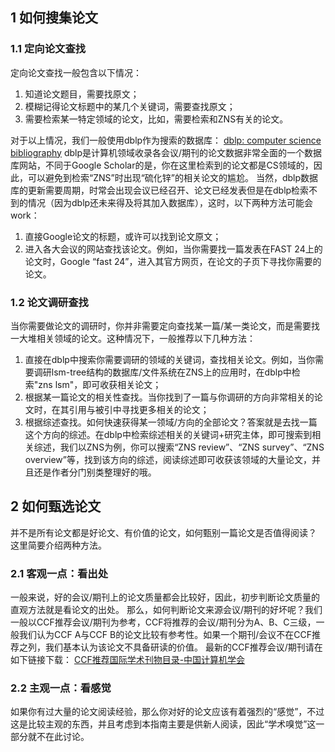 ## 1 如何搜集论文
### 1.1 定向论文查找
定向论文查找一般包含以下情况：

1. 知道论文题目，需要找原文；
2. 模糊记得论文标题中的某几个关键词，需要查找原文；
3. 需要检索某一特定领域的论文，比如，需要检索和ZNS有关的论文。

对于以上情况，我们一般使用dblp作为搜索的数据库：
[dblp: computer science bibliography](https://dblp.org/)
dblp是计算机领域收录各会议/期刊的论文数据非常全面的一个数据库网站，不同于Google Scholar的是，你在这里检索到的论文都是CS领域的，因此，可以避免到检索“ZNS”时出现“硫化锌”的相关论文的尴尬。
当然，dblp数据库的更新需要周期，时常会出现会议已经召开、论文已经发表但是在dblp检索不到的情况（因为dblp还未来得及将其加入数据库），这时，以下两种方法可能会work：

1. 直接Google论文的标题，或许可以找到论文原文；
2. 进入各大会议的网站查找该论文。例如，当你需要找一篇发表在FAST 24上的论文时，Google “fast 24”，进入其官方网页，在论文的子页下寻找你需要的论文。
### 1.2 论文调研查找
当你需要做论文的调研时，你并非需要定向查找某一篇/某一类论文，而是需要找一大堆相关领域的论文。这种情况下，一般推荐以下几种方法：

1. 直接在dblp中搜索你需要调研的领域的关键词，查找相关论文。例如，当你需要调研lsm-tree结构的数据库/文件系统在ZNS上的应用时，在dblp中检索"zns lsm"，即可收获相关论文；
2. 根据某一篇论文的相关性查找。当你找到了一篇与你调研的方向非常相关的论文时，在其引用与被引中寻找更多相关的论文；
3. 根据综述查找。如何快速获得某一领域/方向的全部论文？答案就是去找一篇这个方向的综述。在dblp中检索综述相关的关键词+研究主体，即可搜索到相关综述，我们以ZNS为例，你可以搜索“ZNS review”、“ZNS survey”、“ZNS overview”等，找到该方向的综述，阅读综述即可收获该领域的大量论文，并且还是作者分门别类整理好的哦。
## 2 如何甄选论文
并不是所有论文都是好论文、有价值的论文，如何甄别一篇论文是否值得阅读？
这里简要介绍两种方法。
### 2.1 客观一点：看出处
一般来说，好的会议/期刊上的论文质量都会比较好，因此，初步判断论文质量的直观方法就是看论文的出处。
那么，如何判断论文来源会议/期刊的好坏呢？我们一般以CCF推荐会议/期刊为参考，CCF将推荐的会议/期刊分为A、B、C三级，一般我们认为CCF A与CCF B的论文比较有参考性。如果一个期刊/会议不在CCF推荐之列，我们基本认为该论文不具备研读的价值。
最新的CCF推荐会议/期刊请在如下链接下载：
[CCF推荐国际学术刊物目录-中国计算机学会](https://www.ccf.org.cn/Academic_Evaluation/By_category/)
### 2.2 主观一点：看感觉
如果你有过大量的论文阅读经验，那么你对好的论文应该有着强烈的“感觉”，不过这是比较主观的东西，并且考虑到本指南主要是供新人阅读，因此“学术嗅觉”这一部分就不在此讨论。

